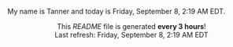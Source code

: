 My name is Tanner and today is Friday, September 8, 2:19 AM EDT.

<p align="center">This <i>README</i> file is generated <b>every 3 hours</b>!</br>Last refresh: Friday, September 8, 2:19 AM EDT<br /></p>
